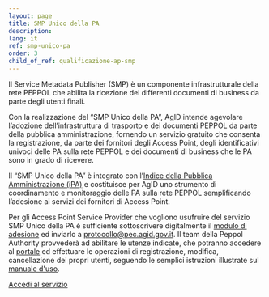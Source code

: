 ```yaml
---
layout: page
title: SMP Unico della PA
description:
lang: it
ref: smp-unico-pa
order: 3
child_of_ref: qualificazione-ap-smp
---
```


Il Service Metadata Publisher (SMP) è un componente infrastrutturale della rete PEPPOL che abilita la ricezione dei differenti documenti di business da parte degli utenti finali.

Con la realizzazione del “SMP Unico della PA”, AgID intende agevolare l’adozione dell’infrastruttura di trasporto e dei documenti PEPPOL da parte della pubblica amministrazione, fornendo un servizio gratuito che consenta la registrazione, da parte dei fornitori degli Access Point, degli identificativi univoci delle PA sulla rete PEPPOL e dei documenti di business che le PA sono in grado di ricevere.

Il “SMP Unico della PA” è integrato con l’[Indice della Pubblica Amministrazione (iPA)](https://indicepa.gov.it/) e costituisce per AgID uno strumento di coordinamento e monitoraggio delle PA sulla rete PEPPOL semplificando l’adesione ai servizi dei fornitori di Access Point.

Per gli Access Point Service Provider che vogliono usufruire del servizio SMP Unico della PA è sufficiente sottoscrivere digitalmente il [modulo di adesione](/attachments/Form_Abilitazione_SMP_v0.6.docx) ed inviarlo a [protocollo@pec.agid.gov.it](mailto:protocollo@pec.agid.gov.it). Il team della Peppol Authority provvederà ad abilitare le utenze indicate, che potranno accedere al [portale](https://peppol-smp-w.agid.gov.it/ipa/) ed effettuare le operazioni di registrazione, modifica, cancellazione dei propri utenti, seguendo le semplici istruzioni illustrate sul [manuale d'uso](/attachments/20201111_Manuale_Interfaccia_SMP_Service_Provider_v1.0.pdf).

<a href="https://peppol-smp-w.agid.gov.it/ipa/" class="btn btn-primary" role="button">Accedi al servizio</a>
